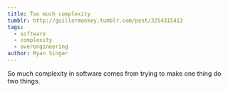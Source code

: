 ```yaml
---
title: Too much complexity
tumblr: http://guillermonkey.tumblr.com/post/3254315413
tags:
  - software
  - complexity
  - overengineering
author: Ryan Singer
---
```


So much complexity in software comes from trying to make one thing do two things.
